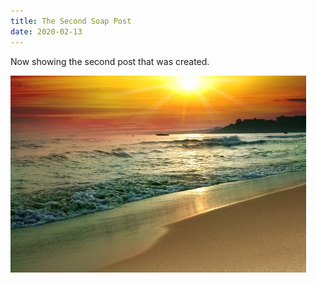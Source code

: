 ```yaml
---
title: The Second Soap Post
date: 2020-02-13
---
```


Now showing the second post that was created. 

![Tranquil Beach](beach.jpeg)